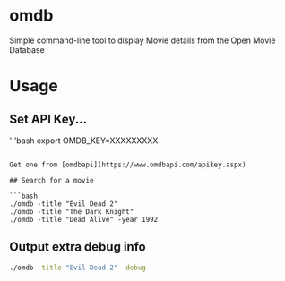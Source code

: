 # omdb
Simple command-line tool to display Movie details from the Open Movie Database

# Usage

## Set API Key...

'''bash
export OMDB_KEY=XXXXXXXXX
```

Get one from [omdbapi](https://www.omdbapi.com/apikey.aspx)

## Search for a movie

```bash
./omdb -title "Evil Dead 2"
./omdb -title "The Dark Knight"
./omdb -title "Dead Alive" -year 1992
```

## Output extra debug info

```bash
./omdb -title "Evil Dead 2" -debug
```

